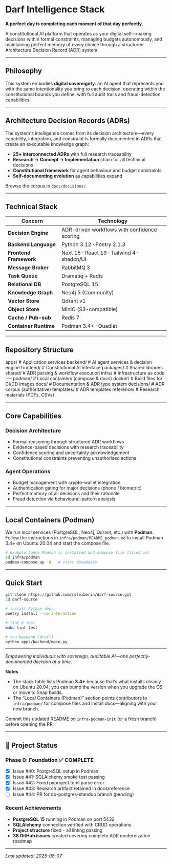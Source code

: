 # Darf Intelligence Stack

**A perfect day is completing each moment of that day perfectly.**

A constitutional AI platform that operates as your digital self—making decisions within formal constraints, managing budgets autonomously, and maintaining perfect memory of every choice through a structured Architecture Decision Record (ADR) system.

---

## Philosophy

This system embodies **digital sovereignty**: an AI agent that represents you with the same intentionality you bring to each decision, operating within the constitutional bounds you define, with full audit trails and fraud-detection capabilities.

---

## Architecture Decision Records (ADRs)

The system's intelligence comes from its decision architecture—every capability, integration, and constraint is formally documented in ADRs that create an executable knowledge graph:

- **25+ interconnected ADRs** with full research traceability  
- **Research → Concept → Implementation** chain for all technical decisions  
- **Constitutional framework** for agent behaviour and budget constraints  
- **Self-documenting evolution** as capabilities expand  

Browse the corpus in `docs/decisions/`.

---

## Technical Stack

| Concern                | Technology                                           |
|------------------------|------------------------------------------------------|
| **Decision Engine**    | ADR-driven workflows with confidence scoring         |
| **Backend Language**   | Python 3.12 · Poetry 2.1.3                           |
| **Frontend Framework** | Next 15 · React 19 · Tailwind 4 · shadcn/UI          |
| **Message Broker**     | RabbitMQ 3                                           |
| **Task Queue**         | Dramatiq + Redis                                     |
| **Relational DB**      | PostgreSQL 15                                        |
| **Knowledge Graph**    | Neo4j 5 (Community)                                  |
| **Vector Store**       | Qdrant v1                                            |
| **Object Store**       | MinIO (S3-compatible)                                |
| **Cache / Pub-sub**    | Redis 7                                              |
| **Container Runtime**  | Podman 3.4+ · Quadlet                                |

---

## Repository Structure

apps/       # Application services
backend/    # AI agent services & decision engine
frontend/   # Constitutional AI interface
packages/   # Shared libraries
shared/     # ADR parsing & workflow execution
infra/      # Infrastructure as code
└─ podman/  # Local containers (compose & docs)
docker/     # Build files for CI/CD images
docs/       # Documentation & ADR type system
decisions/  # ADR corpus (authoritative)
templates/  # ADR templates
reference/  # Research materials (PDFs, CSVs)

---

## Core Capabilities

### Decision Architecture
* Formal reasoning through structured ADR workflows  
* Evidence-based decisions with research traceability  
* Confidence scoring and uncertainty acknowledgement  
* Constitutional constraints preventing unauthorised actions  

### Agent Operations
* Budget management with crypto-wallet integration  
* Authentication gating for major decisions (phone / biometric)  
* Perfect memory of all decisions and their rationale  
* Fraud detection via behavioural-pattern analysis  

---

## Local Containers (Podman)

We run local services (PostgreSQL, Neo4j, Qdrant, etc.) with **Podman**.  
Follow the instructions in `infra/podman/README_podman.md` to install Podman 3.4+ on Ubuntu 20.04 and start the compose file.

```bash
# example (once Podman is installed and compose file filled in)
cd infra/podman
podman-compose up -d   # start databases
```

---

## Quick Start

```bash
git clone https://github.com/rsleiberin/darf-source.git
cd darf-source

# install Python deps
poetry install --no-interaction

# lint & test
make lint test

# run backend (draft)
python apps/backend/main.py
```

---

*Empowering individuals with sovereign, auditable AI—one perfectly-documented decision at a time.*

**Notes**

* The stack table lists Podman **3.4+** because that’s what installs cleanly on Ubuntu 20.04; you can bump the version when you upgrade the OS or move to Snap builds.
* The “Local Containers (Podman)” section points contributors to `infra/podman/` for compose files and install docs—aligning with your new branch.

Commit this updated README on `infra-podman-init` (or a fresh branch) before opening the PR.

---

## 🚀 Project Status

### Phase 0: Foundation ✅ COMPLETE
- [x] Issue #40: PostgreSQL setup in Podman
- [x] Issue #41: SQLAlchemy smoke test passing  
- [x] Issue #42: Fixed pyproject.toml parse error
- [x] Issue #43: Research artifact retained in docs/reference
- [ ] Issue #44: PR for db-postgres-standup branch (pending)

### Recent Achievements
- **PostgreSQL 15** running in Podman on port 5432
- **SQLAlchemy** connection verified with CRUD operations
- **Project structure** fixed - all linting passing
- **38 GitHub issues** created covering complete ADR modernization roadmap

---

*Last updated: 2025-08-07*
